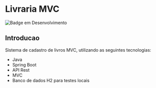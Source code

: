 # Livraria MVC
![Badge em Desenvolvimento](https://img.shields.io/static/v1?label=STATUS&message=FINALIZADO&color=GREEN&style=for-the-badge)
## Introducao
Sistema de cadastro de livros MVC, utilizando as seguintes tecnologias:
* Java
* Spring Boot
* API Rest
* MVC
* Banco de dados H2 para testes locais